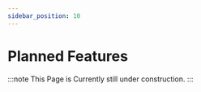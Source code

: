 ```yaml
---
sidebar_position: 10
---
```


# Planned Features

:::note
This Page is Currently still under construction.
:::
